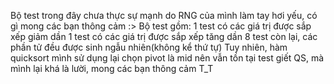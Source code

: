 Bộ test trong đây chưa thực sự mạnh do RNG của mình làm tay hơi yếu, có gì mong các bạn thông cảm :>
Bộ test gồm:
1 test có các giá trị được sắp xếp giảm dần
1 test có các giá trị được sắp xếp tăng dần
8 test còn lại, các phần tử đều được sinh ngẫu nhiên(không kể thứ tự)
Tuy nhiên, hàm quicksort mình sử dụng lại chọn pivot là mid nên vẫn tồn tại test giết QS, mà mình lại khá là lười, mong các bạn thông cảm T_T
